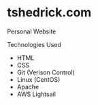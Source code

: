 # tshedrick.com
Personal Website

Technologies Used
- HTML
- CSS
- Git (Verison Control)
- Linux (CentOS)
- Apache
- AWS Lightsail